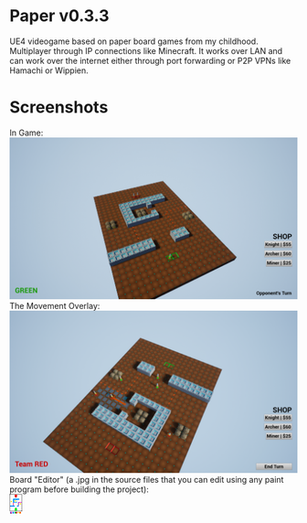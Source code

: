 # Paper v0.3.3
UE4 videogame based on paper board games from my childhood. Multiplayer through IP connections like Minecraft. It works over LAN and can work over the internet either through port forwarding or P2P VPNs like Hamachi or Wippien.

# Screenshots
In Game: <br />
![Screenshot_01](https://raw.githubusercontent.com/goodtrailer/Paper/master/Screenshots/Screenshot_01.png)
The Movement Overlay: <br />
![Screenshot_02](https://raw.githubusercontent.com/goodtrailer/Paper/master/Screenshots/Screenshot_02.png)
Board "Editor" (a .jpg in the source files that you can edit using any paint program before building the project): <br />
![T_Board_BC.jpg](https://raw.githubusercontent.com/goodtrailer/Paper/master/Content/Textures/T_Board_BC.jpg)
